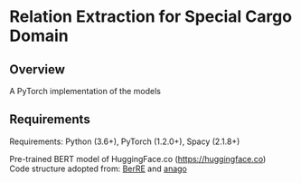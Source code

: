 # Relation Extraction for Special Cargo Domain

## Overview
A PyTorch implementation of the models 
## Requirements
Requirements: Python (3.6+), PyTorch (1.2.0+), Spacy (2.1.8+)  

Pre-trained BERT model of HuggingFace.co (https://huggingface.co)   
Code structure adopted from:
[BerRE](https://github.com/plkmo/BERT-Relation-Extraction) and [anago](https://github.com/Hironsan/anago)

